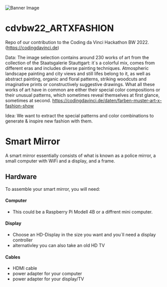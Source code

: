 ![Banner Image](https://github.com/byte-pusher/cdvbw22_ARTXFASHION/blob/main/Flecture_.png)

# cdvbw22_ARTXFASHION
Repo of our contribution to the Coding da Vinci Hackathon BW 2022. (https://codingdavinci.de)

Data:
The image selection contains around 230 works of art from the collection of the Staatsgalerie Stauttgart: it´s a colorful mix, comes from different eras and includes diverse painting techniques. Atmospheric landscape painting and city views and still lifes belong to it, as well as abstract painting, organic and floral patterns, striking woodcuts and imaginative prints or constructively suggestive drawings.
What all these works of art have in common are either their special color compositions or their unusual patterns, which sometimes reveal themselves at first glance, sometimes at second.
https://codingdavinci.de/daten/farben-muster-art-x-fashion-show


Idea:
We want to extract the special patterns and color combinations to generate & inspire new fashion with them.

# Smart Mirror

A smart mirror essentially consists of what is known as a police mirror, a small computer with WiFi and a display, and a frame.

## Hardware
To assemble your smart mirror, you will need:  
#### Computer
  * This could be a Raspberry Pi Modell 4B or a diffrent mini computer. 
#### Display
  * Choose an HD-Display in the size you want and you´ll need a display controller  
  * alternativley you can also take an old HD TV  
#### Cables
  * HDMI cable
  * power adapter for your computer  
  * power adapter for your display/TV  
  
